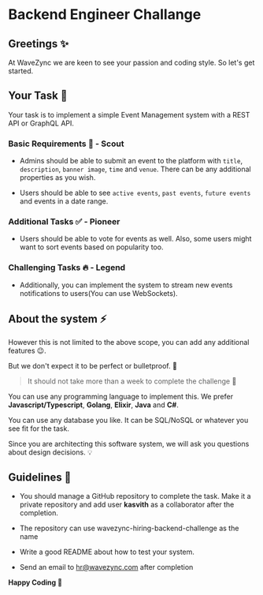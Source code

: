 # Backend Engineer Challange

## Greetings :sparkles:

At WaveZync we are keen to see your passion and coding style.
So let's get started.

## Your Task :rocket:

Your task is to implement a simple Event Management system with a REST API or GraphQL API.

### Basic Requirements :memo: - Scout

- Admins should be able to submit an event to the platform with `title`, `description`, `banner image`, `time` and `venue`. There can be any additional properties as you wish.

- Users should be able to see `active events`, `past events`, `future events` and events in a date range.

### Additional Tasks :white_check_mark: - Pioneer

- Users should be able to vote for events as well.
Also, some users might want to sort events based on popularity too.

### Challenging Tasks :fire: - Legend

- Additionally, you can implement the system to stream new events notifications to users(You can use WebSockets).

## About the system :zap:

However this is not limited to the above scope, you can add any additional features :wink:.

But we don't expect it to be perfect or bulletproof. :gun:

> It should not take more than a week to complete the challenge :construction:

You can use any programming language to implement this.
We prefer **Javascript/Typescript**, **Golang**, **Elixir**, **Java** and **C#**.

You can use any database you like. It can be SQL/NoSQL or whatever you see fit for the task.

Since you are architecting this software system, we will ask you questions about design decisions. :bulb:

## Guidelines :hammer:

- You should manage a GitHub repository to complete the task. Make it a private repository and add user **kasvith** as a collaborator after the completion.

- The repository can use wavezync-hiring-backend-challenge as the name

- Write a good README about how to test your system.

- Send an email to hr@wavezync.com after completion

**Happy Coding :tada:**

